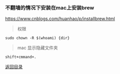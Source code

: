 ### 不翻墙的情况下安装在mac上安装brew
https://www.cnblogs.com/huanhao/p/installbrew.html

> 权限

    sudo chown -R $(whoami) {dir}

> mac 显示隐藏文件夹 

    shift+cmmand+.


[返回目录](../../README.md)